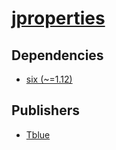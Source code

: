 # [jproperties](https://pypi.org/project/jproperties)

## Dependencies
- [six (~=1.12)](packages/s/six.md)



## Publishers
- [Tblue](https://pypi.org/user/Tblue)

